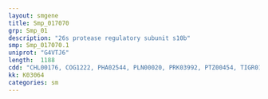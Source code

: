 ```yaml
---
layout: smgene
title: Smp_017070
grp: Smp_01
description: "26s protease regulatory subunit s10b"
smp: Smp_017070.1
uniprot: "G4VTJ6"
length:  1188
cdd: "CHL00176, COG1222, PHA02544, PLN00020, PRK03992, PTZ00454, TIGR01242, TIGR03420, cd00009, cl21455, pfam00004, smart00382"
kk: K03064
categories: sm
---
```

